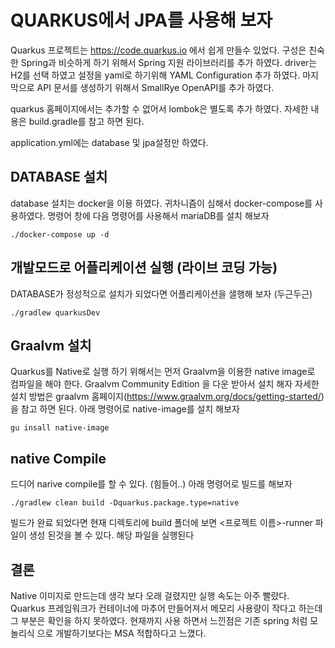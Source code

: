 # QUARKUS에서 JPA를 사용해 보자 

Quarkus 프로젝트는 https://code.quarkus.io 에서 쉽게 만들수 있었다. 
구성은 친숙한 Spring과 비슷하게 하기 위해서 Spring 지원 라이브러리를 추가 하였다.
driver는 H2를 선택 하였고  설정을 yaml로 하기위해 YAML Configuration 추가 하였다.
마지막으로 API 문서를 생성하기 위해서 SmallRye OpenAPI를 추가 하였다.

quarkus 홈페이지에서는 추가할 수 없어서 lombok은 별도록 추가 하였다.
자세한 내용은 build.gradle를 참고 하면 된다.

application.yml에는 database 및 jpa설정만 하였다.


## DATABASE 설치
database 설치는 docker을 이용 하였다.
귀차니즘이 심해서 docker-compose를 사용하였다.
명령어 창에 다음 명령어를 사용해서 mariaDB를 설치 해보자

```shell script
./docker-compose up -d
```

## 개발모드로 어플리케이션 실행 (라이브 코딩 가능)
DATABASE가 정성적으로 설치가 되었다면 어플리케이션을 샐행해 보자 (두근두근)

```shell script
./gradlew quarkusDev
```

## Graalvm 설치
Quarkus를 Native로 실행 하기 위해서는 먼저 Graalvm을 이용한 native image로 컴파일을 해야 한다.
Graalvm Community Edition 을 다운 받아서 설치 해자 자세한 설치 방법은  graalvm 홈페이지(https://www.graalvm.org/docs/getting-started/)을 참고 하면 된다.
아래 명령어로 native-image를 설치 해보자

```shell script
gu insall native-image
```
## native Compile
드디어 narive compile를 할 수 있다. (힘들어..)
아래 명령어로 빌드를 해보자

```shell script
./gradlew clean build -Dquarkus.package.type=native
```
빌드가 완료 되었다면 현재 디렉토리에  build 폴더에 보면 <프로젝트 이름>-runner 파일이 생성 된것을 볼 수 있다.
해당 파일을 실행된다

## 결론
Native 이미지로 만드는데 생각 보다 오래 걸렸지만 실행 속도는 아주 빨랐다.
Quarkus 프레임워크가 컨테이너에 마추어 만들어져서 메모리 사용량이 작다고 하는데 그 부분은 확인을 하지 못하였다.
현재까지 사용 하면서 느낀점은 기존 spring 처럼 모놀리식 으로 개발하기보다는 MSA  적합하다고 느꼈다.
